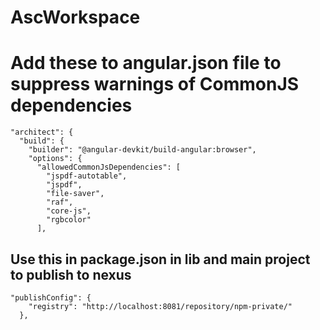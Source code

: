 # AscWorkspace

# Add these to angular.json file to suppress warnings of CommonJS dependencies

```
"architect": {
  "build": {
    "builder": "@angular-devkit/build-angular:browser",
    "options": {
      "allowedCommonJsDependencies": [
        "jspdf-autotable",
        "jspdf",
        "file-saver",
        "raf",
        "core-js",
        "rgbcolor"
      ],

```

## Use this in package.json in lib and main project to publish to nexus
```
"publishConfig": {
    "registry": "http://localhost:8081/repository/npm-private/"
  },
```
